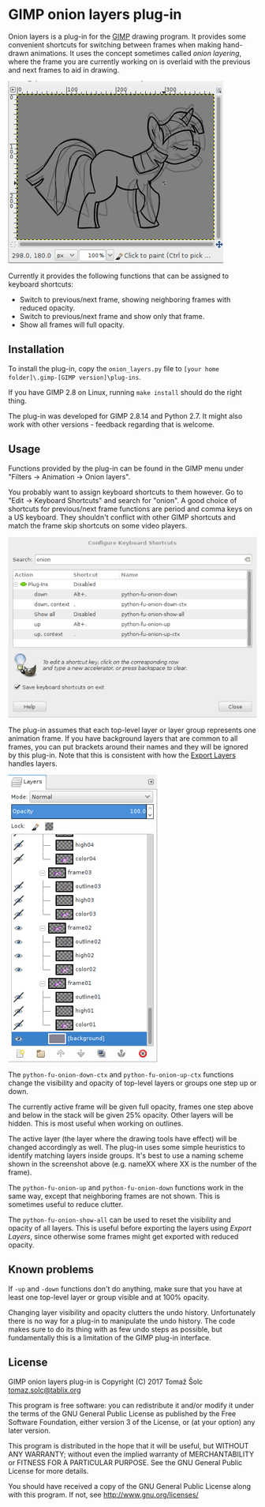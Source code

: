 # GIMP onion layers plug-in

Onion layers is a plug-in for the [GIMP](https://www.gimp.org/) drawing
program. It provides some convenient shortcuts for switching between frames
when making hand-drawn animations. It uses the concept sometimes called *onion
layering*, where the frame you are currently working on is overlaid with the
previous and next frames to aid in drawing.

![](figures/example.png)

Currently it provides the following functions that can be assigned to keyboard
shortcuts:

 *  Switch to previous/next frame, showing neighboring frames with reduced opacity.
 *  Switch to previous/next frame and show only that frame.
 *  Show all frames will full opacity.

## Installation

To install the plug-in, copy the `onion_layers.py` file to `[your home folder]\.gimp-[GIMP version]\plug-ins`.

If you have GIMP 2.8 on Linux, running `make install` should do the right thing.

The plug-in was developed for GIMP 2.8.14 and Python 2.7. It might also work
with other versions - feedback regarding that is welcome.

## Usage

Functions provided by the plug-in can be found in the GIMP menu under "Filters
-> Animation -> Onion layers".

You probably want to assign keyboard shortcuts to them however. Go to "Edit ->
Keyboard Shortcuts" and search for "onion". A good choice of shortcuts for
previous/next frame functions are period and comma keys on a US keyboard. They
shouldn't conflict with other GIMP shortcuts and match the frame skip shortcuts
on some video players.

![](figures/keyboard-shortcuts.png)

The plug-in assumes that each top-level layer or layer group represents one
animation frame. If you have background layers that are common to all frames,
you can put brackets around their names and they will be ignored by this
plug-in. Note that this is consistent with how the [Export
Layers](https://github.com/khalim19/gimp-plugin-export-layers) handles layers.


![](figures/layers.png)

The `python-fu-onion-down-ctx` and `python-fu-onion-up-ctx` functions change
the visibility and opacity of top-level layers or groups one step up or down.

The currently active frame will be given full opacity, frames one step above
and below in the stack will be given 25% opacity. Other layers will be hidden.
This is most useful when working on outlines.

The active layer (the layer where the drawing tools have effect) will be
changed accordingly as well. The plug-in uses some simple heuristics to
identify matching layers inside groups. It's best to use a naming scheme shown
in the screenshot above (e.g. nameXX where XX is the number of the frame).

The `python-fu-onion-up` and `python-fu-onion-down` functions work in the same
way, except that neighboring frames are not shown. This is sometimes useful to
reduce clutter.

The `python-fu-onion-show-all` can be used to reset the visibility and opacity
of all layers. This is useful before exporting the layers using *Export
Layers*, since otherwise some frames might get exported with reduced opacity.

## Known problems

If `-up` and `-down` functions don't do anything, make sure that you have at
least one top-level layer or group visible and at 100% opacity.

Changing layer visibility and opacity clutters the undo history. Unfortunately
there is no way for a plug-in to manipulate the undo history. The code makes
sure to do its thing with as few undo steps as possible, but fundamentally this
is a limitation of the GIMP plug-in interface.

## License

GIMP onion layers plug-in is Copyright (C) 2017 Tomaž Šolc tomaz.solc@tablix.org

This program is free software: you can redistribute it and/or modify it under
the terms of the GNU General Public License as published by the Free Software
Foundation, either version 3 of the License, or (at your option) any later
version.

This program is distributed in the hope that it will be useful, but WITHOUT ANY
WARRANTY; without even the implied warranty of MERCHANTABILITY or FITNESS FOR A
PARTICULAR PURPOSE.  See the GNU General Public License for more details.

You should have received a copy of the GNU General Public License along with
this program.  If not, see http://www.gnu.org/licenses/
